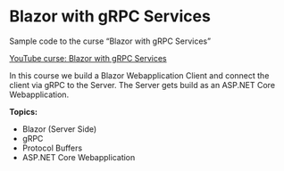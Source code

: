 # Blazor with gRPC Services

Sample code to the curse “Blazor with gRPC Services”

[YouTube curse: Blazor with gRPC Services](https://www.google.com) 

In this course we build a Blazor Webapplication Client and connect the client via gRPC to the Server. The Server gets build as an ASP.NET Core Webapplication.

**Topics:**
- Blazor (Server Side)
- gRPC
- Protocol Buffers
- ASP.NET Core Webapplication

